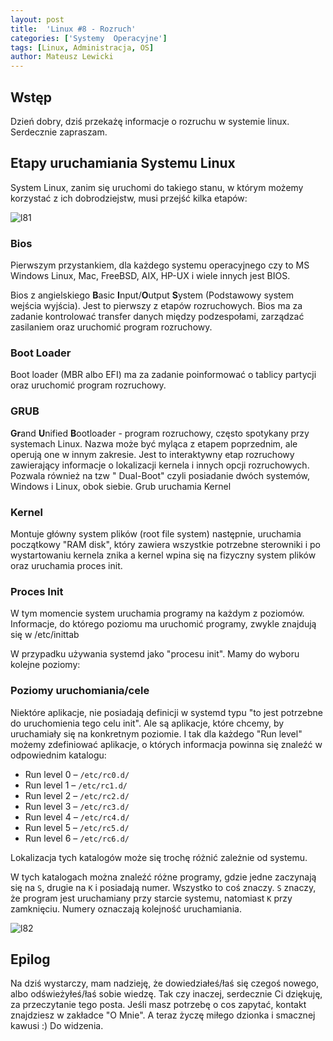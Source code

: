 ```yaml
---
layout: post
title:  'Linux #8 - Rozruch'
categories: ['Systemy  Operacyjne']
tags: [Linux, Administracja, OS]
author: Mateusz Lewicki
---
```


## Wstęp

Dzień dobry, dziś przekażę informacje o rozruchu w systemie linux.
Serdecznie zapraszam.

## Etapy uruchamiania Systemu Linux

System Linux, zanim się uruchomi do takiego stanu, w którym możemy korzystać z ich dobrodziejstw, musi przejść kilka etapów: 

![l81](https://mateuszlewicki.pl/assets/images/l8/l81.jpg)

### Bios

Pierwszym przystankiem, dla każdego systemu operacyjnego czy to MS Windows Linux, Mac, FreeBSD, AIX, HP-UX i wiele innych jest BIOS.

Bios z angielskiego **B**asic **I**nput/**O**utput **S**ystem (Podstawowy system wejścia wyjścia). Jest to pierwszy z etapów rozruchowych. Bios ma za zadanie kontrolować transfer danych między podzespołami, zarządzać zasilaniem oraz uruchomić program rozruchowy.

### Boot Loader

Boot loader (MBR albo EFI) ma za zadanie poinformować o tablicy partycji oraz uruchomić program rozruchowy.

### GRUB

**Gr**and **U**nified **B**ootloader - program rozruchowy, często spotykany przy systemach Linux. Nazwa może być myląca z etapem poprzednim, ale operują one w innym zakresie. Jest to interaktywny etap rozruchowy zawierający informacje o lokalizacji kernela i innych opcji rozruchowych. Pozwala również na tzw " Dual-Boot" czyli posiadanie dwóch systemów, Windows i Linux, obok siebie. Grub uruchamia Kernel

### Kernel

Montuje główny system plików (root file system) następnie, uruchamia początkowy "RAM disk", który zawiera wszystkie potrzebne sterowniki i po wystartowaniu kernela znika a kernel wpina się na fizyczny system plików oraz uruchamia proces init.

### Proces Init

W tym momencie system uruchamia programy na każdym z poziomów. Informacje, do którego poziomu ma uruchomić programy, zwykle znajdują się w /etc/inittab

W przypadku używania systemd jako "procesu init". Mamy do wyboru kolejne poziomy:

### Poziomy uruchomiania/cele

Niektóre aplikacje, nie posiadają definicji w systemd typu "to jest potrzebne do uruchomienia tego celu init". Ale są aplikacje, które chcemy, by uruchamiały się na konkretnym poziomie. I tak dla każdego "Run level" możemy zdefiniować aplikacje, o których informacja powinna się znaleźć w odpowiednim katalogu:

- Run level 0 – `/etc/rc0.d/`
- Run level 1 – `/etc/rc1.d/`
- Run level 2 – `/etc/rc2.d/`
- Run level 3 – `/etc/rc3.d/`
- Run level 4 – `/etc/rc4.d/`
- Run level 5 – `/etc/rc5.d/`
- Run level 6 – `/etc/rc6.d/`

Lokalizacja tych katalogów może się trochę różnić zależnie od systemu.

W tych katalogach można znaleźć różne programy, gdzie jedne zaczynają się na `S`, drugie na `K` i posiadają numer. Wszystko to coś znaczy. `S` znaczy, że program jest uruchamiany przy starcie systemu, natomiast `K` przy zamknięciu. Numery oznaczają kolejność uruchamiania.

![l82](https://mateuszlewicki.pl/assets/images/l8/l82.png)


## Epilog

Na dziś wystarczy, mam nadzieję, że dowiedziałeś/łaś się czegoś nowego, albo odświeżyłeś/łaś sobie wiedzę.
Tak czy inaczej, serdecznie Ci dziękuję, za przeczytanie tego posta.
Jeśli masz potrzebę o cos zapytać, kontakt znajdziesz w zakładce "O Mnie".
A teraz życzę miłego dzionka i smacznej kawusi :)
Do widzenia.
